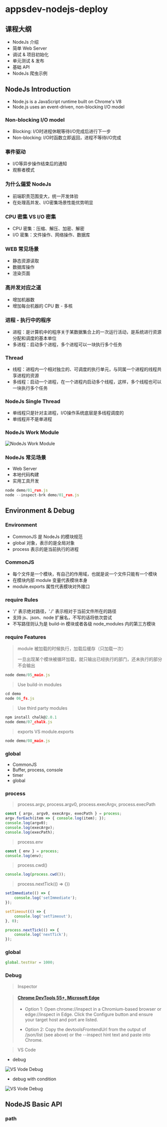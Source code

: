 # appsdev-nodejs-deploy

## 课程大纲
- NodeJs 介绍
- 简单 Web Server
- 调试 & 项目初始化
- 单元测试 & 发布
- 基础 API
- NodeJs 爬虫示例

## NodeJs Introduction
- Node.js is a JavaScript runtime built on Chrome's V8
- Node.js uses an event-driven, non-blocking I/O model

### Non-blocking I/O model
- Blocking: I/O时进程休眠等待I/O完成后进行下一步
- Non-blocking: I/O时函数立即返回，进程不等待I/O完成

### 事件驱动
- I/O等异步操作结束后的通知
- 观察者模式

### 为什么偏爱 NodeJs
- 前端职责范围变大，统一开发体验
- 在处理高并发、I/O密集场景性能优势明显

### CPU 密集 VS I/O 密集
- CPU 密集：压缩、解压、加密、解密
- I/O 密集：文件操作、网络操作、数据库

### WEB 常见场景
- 静态资源读取
- 数据库操作
- 渲染页面

### 高并发对应之道
- 增加机器数
- 增加每台机器的 CPU 数 - 多核

### 进程 - 执行中的程序
- 进程：是计算机中的程序关于某数据集合上的一次运行活动，是系统进行资源分配和调度的基本单位
- 多进程：启动多个进程，多个进程可以一块执行多个任务

### Thread
- 线程：进程内一个相对独立的、可调度的执行单元，与同属一个进程的线程共享进程的资源
- 多线程：启动一个进程，在一个进程内启动多个线程，这样，多个线程也可以一块执行多个任务

### NodeJs Single Thread
- 单线程只是针对主进程，I/O操作系统底层是多线程调度的
- 单线程并不是单进程

### NodeJs Work Module
![NodeJs Work Module](https://raw.githubusercontent.com/sipingme/appsdev-nodejs-deploy/master/readme/nodejs-work-model.png)

### NodeJs 常见场景
- Web Server
- 本地代码构建
- 实用工具开发

```javascript
node demo/01_run.js
node --inspect-brk demo/01_run.js
```

## Environment & Debug

### Environment
- CommonJS 是 NodeJs 的模块规范
- global 对象，表示的是全局对象
- process 表示的是当前执行的进程

### CommonJS
- 每个文件是一个模块，有自己的作用域，也就是说一个文件只能有一个模块
- 在模块内部 module 变量代表模块本身
- module.exports 属性代表模块对外接口

### require Rules
- '/' 表示绝对路径，'./' 表示相对于当前文件所在的路径
- 支持 js、json、node 扩展名，不写的话将依次尝试
- 不写路径则认为是 build-in 模块或者各级 node_modules 内的第三方模块

### require Features
> module 被加载的时候执行，加载后缓存（只加载一次）
>
> 一旦出现某个模块被循环加载，就只输出已经执行的部门，还未执行的部分不会输出

```javascript
node demo/05_main.js
```

> Use build-in modules
```javascript
cd demo
node 06_fs.js
```

> Use third party modules
```javascript
npm install chalk@2.0.1
node demo/07_chalk.js
```
> exports VS module.exports
```javascript
node demo/08_main.js
```

### global
- CommonJS
- Buffer, process, console
- timer
- global

### process

> process.argv, process.argv0, process.execArgv, process.execPath
```javascript
const { argv, argv0, execArgv, execPath } = process;
argv.forEach(item => { console.log(item); });
console.log(argv0);
console.log(execArgv);
console.log(execPath);
```

> process.env
```javascript
const { env } = process;
console.log(env);
```

> process.cwd()
```javascript
console.log(process.cwd());
```

> process.nextTick(() => {})
```javascript
setImmediate(() => {
    console.log('setImmediate');
});

setTimeout(() => {
    console.log('setTimeout');
}, 0);

process.nextTick(() => {
    console.log('nextTick');
});
```

### global
```javascript
global.testVar = 1000;
```

### Debug

> Inspector

> #### [Chrome DevTools 55+, Microsoft Edge](https://nodejs.org/en/docs/guides/debugging-getting-started/)
> 
> - Option 1: Open chrome://inspect in a Chromium-based browser or edge://inspect in Edge. Click the Configure button and ensure your target host and port are listed.
>
> - Option 2: Copy the devtoolsFrontendUrl from the output of /json/list (see above) or the --inspect hint text and paste into Chrome.

> VS Code

- debug

![VS Vode Debug](https://raw.githubusercontent.com/sipingme/appsdev-nodejs-deploy/master/readme/nodejs-vscode-debug.png)

- debug with condition

![VS Vode Debug](https://raw.githubusercontent.com/sipingme/appsdev-nodejs-deploy/master/readme/nodejs-vscode-debug-condition.png)

## NodeJS Basic API

### path
